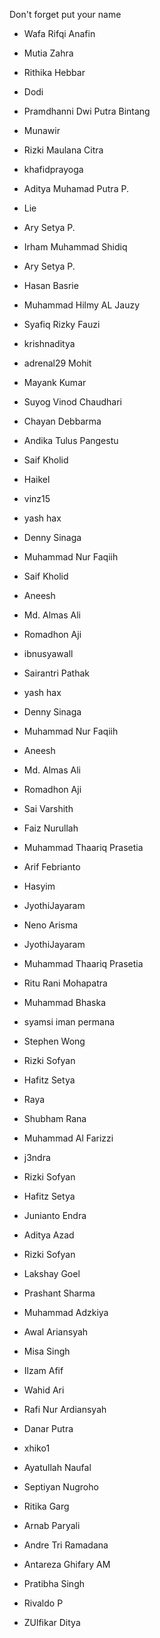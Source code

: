 Don't forget put your name

- Wafa Rifqi Anafin
- Mutia Zahra
- Rithika Hebbar
- Dodi
- Pramdhanni Dwi Putra Bintang
- Munawir
- Rizki Maulana Citra
- khafidprayoga
- Aditya Muhamad Putra P.
- Lie
- Ary Setya P.
- Irham Muhammad Shidiq
- Ary Setya P.
- Hasan Basrie
- Muhammad Hilmy AL Jauzy
- Syafiq Rizky Fauzi
- krishnaditya
- adrenal29 Mohit
- Mayank Kumar
- Suyog Vinod Chaudhari
- Chayan Debbarma
- Andika Tulus Pangestu
- Saif Kholid
- Haikel
- vinz15
- yash hax
- Denny Sinaga
- Muhammad Nur Faqiih
- Saif Kholid
- Aneesh
- Md. Almas Ali
- Romadhon Aji
- ibnusyawall
- Sairantri Pathak
- yash hax
- Denny Sinaga
- Muhammad Nur Faqiih
- Aneesh
- Md. Almas Ali
- Romadhon Aji
- Sai Varshith
- Faiz Nurullah
- Muhammad Thaariq Prasetia
- Arif Febrianto
- Hasyim
- JyothiJayaram
- Neno Arisma
- JyothiJayaram
- Muhammad Thaariq Prasetia
- Ritu Rani Mohapatra
- Muhammad Bhaska
- syamsi iman permana
- Stephen Wong
- Rizki Sofyan
- Hafitz Setya
- Raya
- Shubham Rana
- Muhammad Al Farizzi
- j3ndra
- Rizki Sofyan
- Hafitz Setya
- Junianto Endra
- Aditya Azad
- Rizki Sofyan
- Lakshay Goel
- Prashant Sharma
- Muhammad Adzkiya
- Awal Ariansyah
- Misa Singh
- Ilzam Afif
- Wahid Ari
- Rafi Nur Ardiansyah
- Danar Putra
- xhiko1
- Ayatullah Naufal
- Septiyan Nugroho
- Ritika Garg
- Arnab Paryali
- Andre Tri Ramadana
- Antareza Ghifary AM

- Pratibha Singh


- Rivaldo P

- ZUlfikar Ditya



